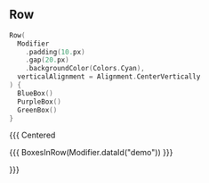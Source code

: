 ## Row

```kotlin 0|4|6|0
Row(
  Modifier
    .padding(10.px)
    .gap(20.px)
    .backgroundColor(Colors.Cyan),
  verticalAlignment = Alignment.CenterVertically
) {
  BlueBox()
  PurpleBox()
  GreenBox()  
}
```

{{{ Centered

{{{ BoxesInRow(Modifier.dataId("demo")) }}}

}}}
